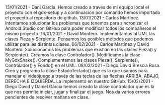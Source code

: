13/01/2021 - Dani García. Hemos creado a traves de mi equipo local el proyecto con el gdx-setup y a continuacion por comando hemos importado el proyecto al repositorio de github.
13/01/2021 - Carlos Martínez. Intentamos solucionar los problemas que tenemos para sincronizar el Android Studio con GitHub para poder modificar todos los compañeros el mismo proyecto.
16/01/2021 - David Montero. Implementamos al UML las clases Pieza y Serpiente. Pensamos los posibles métodos que podemos utilizar para las distintas clases.
06/02/2021 - Carlos Martínez y David Montero. Solucionamos los problemas que existian en las clases Pieza() y Serpiente(). Creamos la clase Controlador(). Modificamos la clase MyGdxSnake(). Complementamos las clases Pieza(), Serpiente(), Controlador() y Fondo() en el UML.
08/02/2021 - Diego David Brescia Rosa. Creo y programo la clase EstadoTeclado() que es la que usamos para manejar el videojuego a través de las teclas de las flechas ARRIBA, ABAJO, DERECHA E IZQUIERDA. La implemento en nuestro GitHub.
15/02/2021 - Diego David y Daniel Garcia hemos creado la clase controlador que es la que nos permite iniciar, jugar y finalizar el juego. Nos da varios errores pendientes de resolver mañana en clase.
